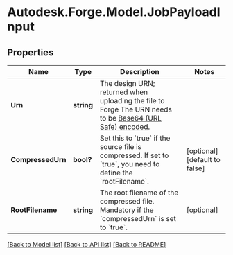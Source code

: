 # Autodesk.Forge.Model.JobPayloadInput
## Properties

Name | Type | Description | Notes
------------ | ------------- | ------------- | -------------
**Urn** | **string** | The design URN; returned when uploading the file to Forge The URN needs to be [Base64 (URL Safe) encoded](https://developer.autodesk.com/en/docs/model-derivative/v2/reference/http/job-POST/#id3).  | 
**CompressedUrn** | **bool?** | Set this to &#x60;true&#x60; if the source file is compressed. If set to &#x60;true&#x60;, you need to define the &#x60;rootFilename&#x60;. | [optional] [default to false]
**RootFilename** | **string** | The root filename of the compressed file. Mandatory if the &#x60;compressedUrn&#x60; is set to &#x60;true&#x60;. | [optional] 

[[Back to Model list]](../README.md#documentation-for-models) [[Back to API list]](../README.md#documentation-for-api-endpoints) [[Back to README]](../README.md)

